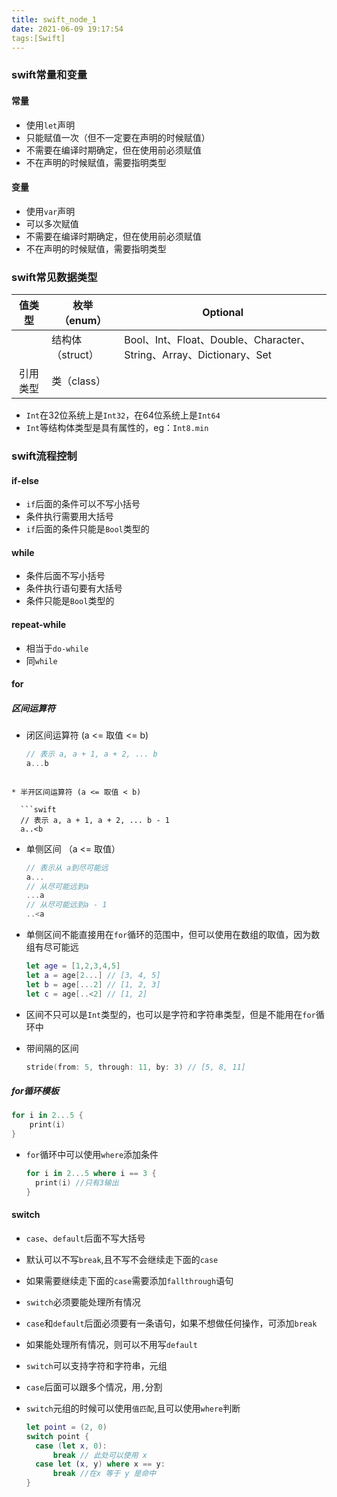 ```yaml
---
title: swift_node_1
date: 2021-06-09 19:17:54
tags:[Swift]
---
```


### swift常量和变量

#### 常量

* 使用`let`声明
* 只能赋值一次（但不一定要在声明的时候赋值）
* 不需要在编译时期确定，但在使用前必须赋值
* 不在声明的时候赋值，需要指明类型

#### 变量

* 使用`var`声明
* 可以多次赋值
* 不需要在编译时期确定，但在使用前必须赋值
* 不在声明的时候赋值，需要指明类型

### swift常见数据类型

|  值类型  | 枚举（enum）     | Optional                                                     |
| :------: | ---------------- | ------------------------------------------------------------ |
|          | 结构体（struct） | Bool、Int、Float、Double、Character、String、Array、Dictionary、Set |
| 引用类型 | 类（class）      |                                                              |

* `Int`在32位系统上是`Int32`，在64位系统上是`Int64`
* `Int`等结构体类型是具有属性的，eg：`Int8.min`

### swift流程控制

#### if-else

* `if`后面的条件可以不写小括号
* 条件执行需要用大括号
* `if`后面的条件只能是`Bool`类型的

#### while

* 条件后面不写小括号
* 条件执行语句要有大括号
* 条件只能是`Bool`类型的

#### repeat-while

* 相当于`do-while`
* 同`while` 

#### for

##### 区间运算符

* 闭区间运算符 (a <= 取值 <= b)

  ```swift
  // 表示 a, a + 1, a + 2, ... b
  a...b
  ```
```
  
* 半开区间运算符 (a <= 取值 < b)

  ```swift
  // 表示 a, a + 1, a + 2, ... b - 1
  a..<b
```

* 单侧区间 （a <= 取值）

  ```swift
  // 表示从 a到尽可能远
  a...
  // 从尽可能远到a
  ...a
  // 从尽可能远到a - 1
  ..<a
  ```

* 单侧区间不能直接用在`for`循环的范围中，但可以使用在数组的取值，因为数组有尽可能远

  ```swift
  let age = [1,2,3,4,5]
  let a = age[2...] // [3, 4, 5]
  let b = age[...2] // [1, 2, 3]
  let c = age[..<2] // [1, 2]
  ```

* 区间不只可以是`Int`类型的，也可以是字符和字符串类型，但是不能用在`for`循环中

* 带间隔的区间

  ```swift
  stride(from: 5, through: 11, by: 3) // [5, 8, 11]
  ```

##### for循环模板

```swift
for i in 2...5 {
	print(i)
}
```

* `for`循环中可以使用`where`添加条件

  ```swift
  for i in 2...5 where i == 3 {
  	print(i) //只有3输出
  }
  ```

  

#### switch

* `case`、`default`后面不写大括号

* 默认可以不写`break`,且不写不会继续走下面的`case`

* 如果需要继续走下面的`case`需要添加`fallthrough`语句

* `switch`必须要能处理所有情况

* `case`和`default`后面必须要有一条语句，如果不想做任何操作，可添加`break`

* 如果能处理所有情况，则可以不用写`default`

* `switch`可以支持字符和字符串，元组

* `case`后面可以跟多个情况，用`,`分割

* `switch`元组的时候可以使用`值匹配`,且可以使用`where`判断

  ```swift
  let point = (2, 0)
  switch point {
  	case (let x, 0):
  		break // 此处可以使用 x
  	case let (x, y) where x == y:
  		break //在x 等于 y 是命中
  }
  ```

  
